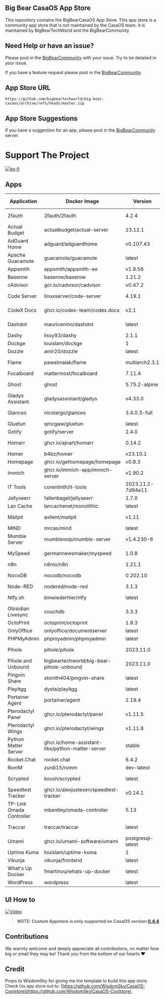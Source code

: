 ## Big Bear CasaOS App Store

This repository contains the BigBearCasaOS App Store. This app store is a community app store that is not maintained by the CasaOS team. It is maintained by BigBearTechWorld and the BigBearCommunity.

## Need Help or have an issue?

Please post in the [BigBearCommunity](https://community.bigbeartechworld.com/c/big-bear-casas/10) with your issue. Try to be detailed in your issue.

If you have a feature request please post in the [BigBearCommunity](https://community.bigbeartechworld.com/c/big-bear-casaos/bigbearcasaos-suggestions/40).

## App Store URL

```text
https://github.com/bigbeartechworld/big-bear-casaos/archive/refs/heads/master.zip
```

## App Store Suggestions

If you have a suggestion for an app, please post in the [BigBearCommunity](https://community.bigbeartechworld.com) server.

# Support The Project

[![ko-fi](https://ko-fi.com/img/githubbutton_sm.svg)](https://ko-fi.com/E1E5NDK3I)

## Apps

| Application              | Docker Image                                     | Version           | YouTube Video                                                                                                       | Docs                                                                                           |
| ------------------------ | ------------------------------------------------ | ----------------- | ------------------------------------------------------------------------------------------------------------------- | ---------------------------------------------------------------------------------------------- |
| 2fauth                   | 2fauth/2fauth                                    | 4.2.4             | [YouTube Video](https://youtu.be/yCnjxSryD_U)                                                                       |                                                                                                |
| Actual Budget            | actualbudget/actual-server                       | 23.12.1           |                                                                                                                     |                                                                                                |
| AdGuard Home             | adguard/adguardhome                              | v0.107.43         | [YouTube Video](https://youtu.be/6cu0kfP50Jg)                                                                       |                                                                                                |
| Apache Guacamole         | guacamole/guacamole                              | latest            | [YouTube Video](https://youtu.be/6cu0kfP50Jg)                                                                       |                                                                                                |
| Appsmith                 | appsmith/appsmith-ee                             | v1.9.56           |                                                                                                                     |                                                                                                |
| Baserow                  | baserow/baserow                                  | 1.21.2            |                                                                                                                     |                                                                                                |
| cAdvisor                 | gcr.io/cadvisor/cadvisor                         | v0.47.2           |                                                                                                                     |                                                                                                |
| Code Server              | linuxserver/code-server                          | 4.19.1            | [YouTube Video](https://youtu.be/aiYcwXDfgE8)                                                                       |                                                                                                |
| CodeX Docs               | ghcr.io/codex-team/codex.docs                    | v2.1              | [YouTube Video](https://youtu.be/dKm2VJwam24)                                                                       |                                                                                                |
| Dashdot                  | mauricenino/dashdot                              | latest            | [YouTube Video](https://youtu.be/if_fyuX_5fU)                                                                       |                                                                                                |
| Dashy                    | lissy93/dashy                                    | 2.1.1             |                                                                                                                     |                                                                                                |
| Dockge                   | louislam/dockge                                  | 1                 |                                                                                                                     |                                                                                                |
| Dozzle                   | amir20/dozzle                                    | latest            |                                                                                                                     |
| Flame                    | pawelmalak/flame                                 | multiarch2.3.1    | [YouTube Video](https://youtu.be/p_P_jKmJRz8)                                                                       |                                                                                                |
| Focalboard               | mattermost/focalboard                            | 7.11.4            |                                                                                                                     |                                                                                                |
| Ghost                    | ghost                                            | 5.75.2-alpine     | [YouTube Video](https://youtu.be/oJZK9vH4W4Y)                                                                       |                                                                                                |
| Gladys Assistant         | gladysassistant/gladys                           | v4.33.0           |                                                                                                                     |
| Glances                  | nicolargo/glances                                | 3.4.0.3-full      | [YouTube Video](https://youtu.be/nwsVJ0QB0sM)                                                                       |
| Gluetun                  | qmcgaw/gluetun                                   | latest            |                                                                                                                     | [Docs](https://community.bigbeartechworld.com/t/added-gluetun-to-big-bear-casaos/175)          |
| Gotify                   | gotify/server                                    | 2.4.0             |                                                                                                                     |
| Homarr                   | ghcr.io/ajnart/homarr                            | 0.14.2            | [YouTube Video](https://youtu.be/H4rzZNO47Uk)                                                                       |
| Homer                    | b4bz/homer                                       | v23.10.1          |                                                                                                                     |
| Homepage                 | ghcr.io/gethomepage/homepage                     | v0.8.3            |                                                                                                                     |
| Immich                   | ghcr.io/immich-app/immich-server                 | v1.90.2           |                                                                                                                     |
| IT Tools                 | corentinth/it-tools                              | 2023.11.2-7d94e11 |                                                                                                                     |
| Jellyseerr               | fallenbagel/jellyseerr                           | 1.7.0             |                                                                                                                     |
| Lan Cache                | lancachenet/monolithic                           | latest            |                                                                                                                     |
| Mailpit                  | axllent/mailpit                                  | v1.11             | [YouTube Video](https://youtu.be/2MY3S6csrVw)                                                                       |
| MIND                     | mrcas/mind                                       | latest            |                                                                                                                     |
| Mumble Server            | mumblevoip/mumble-server                         | v1.4.230-6        |                                                                                                                     |
| MySpeed                  | germannewsmaker/myspeed                          | 1.0.8             | [YouTube Video](https://youtu.be/7roj87Fytz0)                                                                       |
| n8n                      | n8nio/n8n                                        | 1.21.1            |                                                                                                                     |
| NocoDB                   | nocodb/nocodb                                    | 0.202.10          | [YouTube Video](https://youtu.be/mO2YzWpBu4o)                                                                       | [Docs](https://community.bigbeartechworld.com/t/added-nocodb-to-big-bear-casaos/177)           |
| Node-RED                 | nodered/node-red                                 | 3.1.3             |                                                                                                                     |
| Ntfy.sh                  | binwiederhier/ntfy                               | latest            | [YouTube Video](https://youtu.be/wSWhtSNwTd8)                                                                       |
| Obisidian Livesync       | couchdb                                          | 3.3.3             |                                                                                                                     |
| OctoPrint                | octoprint/octoprint                              | 1.9.3             |                                                                                                                     |
| OnlyOffice               | onlyoffice/documentserver                        | latest            |                                                                                                                     |
| PHPMyAdmin               | phpmyadmin/phpmyadmin                            | latest            |                                                                                                                     |
| Pihole                   | pihole/pihole                                    | 2023.11.0         | [YouTube Video](https://youtu.be/FcMF1sYacqk)                                                                       |                                                                                                |
| Pihole and Unbound       | bigbeartechworld/big-bear-pihole-unbound         | 2023.11.0         | [YouTube Video](https://youtu.be/ByFSgnnUuBI)                                                                       | [Docs](https://community.bigbeartechworld.com/t/added-pihole-and-unbound-to-bigbearcasaos/191) |
| Pingvin Share            | stonith404/pingvin-share                         | latest            | [YouTube Video](https://youtu.be/SRJUS7h1vhU)                                                                       |
| Playitgg                 | dysta/playitgg                                   | latest            |                                                                                                                     |
| Portainer Agent          | portainer/agent                                  | 2.19.4            |                                                                                                                     |
| Pterodactyl Panel        | ghcr.io/pterodactyl/panel                        | v1.11.5           |                                                                                                                     |
| Pterodactyl Wings        | ghcr.io/pterodactyl/wings                        | v1.11.8           |                                                                                                                     |
| Python Matter Server     | ghcr.io/home-assistant-libs/python-matter-server | stable            |                                                                                                                     |
| Rocket.Chat              | rocket.chat                                      | 6.4.2             |                                                                                                                     |
| RomM                     | zurdi15/romm                                     | dev-latest        |                                                                                                                     |
| Scrypted                 | koush/scrypted                                   | latest            | [YouTube Video](https://community.bigbeartechworld.com/t/how-to-install-scrypted-on-casaos-using-bigbearcasaos/155) |
| Speedtest Tracker        | ghcr.io/alexjustesen/speedtest-tracker           | v0.14.1           | [YouTube Video](https://youtu.be/TLjS8xNNwis)                                                                       |                                                                                                |
| TP-Link Omada Controller | mbentley/omada-controller                        | 5.13              |                                                                                                                     |
| Traccar                  | traccar/traccar                                  | latest            | [YouTube Video](https://youtu.be/zn_tu9r6g-w)                                                                       |
| Umami                    | ghcr.io/umami-software/umami                     | postgresql-latest | [YouTube Video](https://youtu.be/4DEF5fNf8hU)                                                                       |
| Uptime Kuma              | louislam/uptime-kuma                             | 1                 |                                                                                                                     |
| Vikunja                  | vikunja/frontend                                 | latest            |                                                                                                                     |
| What's Up Docker         | fmartinou/whats-up-docker                        | latest            |                                                                                                                     |
| WordPress                | wordpress                                        | latest            |                                                                                                                     |

## UI How to

[![Video](https://img.youtube.com/vi/rqFUeDDb5uA/0.jpg)](https://youtu.be/rqFUeDDb5uA)

> **NOTE: Custom Appstore is only supported on CasaOS version [0.4.4](https://blog.casaos.io/blog/32.html)**

## Contributions

We warmly welcome and deeply appreciate all contributions, no matter how big or small they may be! Thank you from the bottom of our hearts ❤️

## Credit

Props to WisdomSky for giving me the template to build this app store. Check his app store out to: [https://github.com/WisdomSky/CasaOS-Coolstore](https://github.com/WisdomSky/CasaOS-Coolstore)
